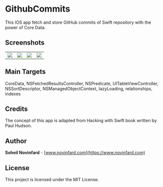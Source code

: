 # GithubCommits
This IOS app fetch and store GitHub commits of Swift repository with the power of Core Data.

## Screenshots
|   |   |   |   |
| :------------: | :------------: | :------------: | :------------: |
|  [![](http://www.novinfard.com/media/gitshots/HWS-github-1.png)](http://www.novinfard.com/media/gitshots/HWS-github-1.png) | [![](http://www.novinfard.com/media/gitshots/HWS-github-2.png)](http://www.novinfard.com/media/gitshots/HWS-github-2.png)   |  [![](http://www.novinfard.com/media/gitshots/HWS-github-3.png)](http://www.novinfard.com/media/gitshots/HWS-github-3.png) | [![](http://www.novinfard.com/media/gitshots/HWS-github-4.png)](http://www.novinfard.com/media/gitshots/HWS-github-4.png)  |


## Main Targets
CoreData, NSFetchedResultsController, NSPredicate, UITableViewController, NSSortDescriptor, NSManagedObjectContext, lazyLoading, relationships, indexes
 

## Credits
The concept of this app is adapted from Hacking with Swift book written by Paul Hudson.

## Author
**Soheil Novinfard** - [www.novinfard.com](https://www.novinfard.com)

## License
This project is licensed under the MIT License.